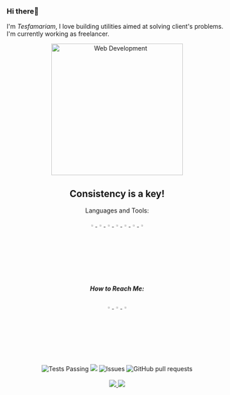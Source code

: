 ### Hi there👋
I'm *Tesfamariam*, I love building utilities aimed at solving client's problems.
I'm currently working as freelancer.
<p align="center">
 <img width="300px" src="http://www.parzlogic.com/wp-content/uploads/2017/10/web-dev.jpg" align="center" alt="Web Development" />
 <h2 align="center">Consistency is a key!</h2>
 <p align="center">Languages and Tools:</p>
 <p align="center">
  <a href="https://img.icons8.com/fluency/48/000000/laravel.png" target="_blank">
   <img width="3%" alt="Laravel" src="https://img.icons8.com/fluency/48/000000/laravel.png" />
  </a>
  <a href="https://img.icons8.com/color/48/000000/vue-js.png" target="_blank">
   <img width="3%" alt="LinkedIn" src="https://img.icons8.com/color/48/000000/vue-js.png" />
  </a>
 <a href="https://img.icons8.com/external-tal-revivo-shadow-tal-revivo/24/000000/external-nuxt-js-a-free-and-open-source-web-application-framework-logo-shadow-tal-revivo.png" target="_blank">
   <img width="3%" alt="LinkedIn" src="https://img.icons8.com/external-tal-revivo-shadow-tal-revivo/24/000000/external-nuxt-js-a-free-and-open-source-web-application-framework-logo-shadow-tal-revivo.png" />
  </a>
 <a href="https://encrypted-tbn0.gstatic.com/images?q=tbn:ANd9GcSdgVlOeuMHzszMHEdDV8qG49Rtx6vg-o0n2Q&usqp=CAU" target="_blank">
   <img width="3%" src="https://encrypted-tbn0.gstatic.com/images?q=tbn:ANd9GcSdgVlOeuMHzszMHEdDV8qG49Rtx6vg-o0n2Q&usqp=CAU"/>
 </a>
 <a href="https://img.icons8.com/officel/16/000000/php-logo.png" target="_blank">
   <img width="3%" src="https://img.icons8.com/officel/16/000000/php-logo.png"/>
 </a>
 <a href="https://img.icons8.com/color/48/000000/html-5--v1.png" target="_blank">
   <img width="3%" src="https://img.icons8.com/color/48/000000/html-5--v1.png"/>
 </a>
 <a href="https://www.pngitem.com/pimgs/m/80-800968_vscode-visual-studio-logo-png-transparent-png.png" target="_blank">
   <img width="3%" src="https://www.pngitem.com/pimgs/m/80-800968_vscode-visual-studio-logo-png-transparent-png.png"/>
 </a>
 </p>
 <h5 align="center">How to Reach Me:</h5>
 <p align="center">
  <a href="https://twitter.com/TesfamariamTes4" target="_blank">
   <img width="3%" alt="Twitter" src="https://img.icons8.com/color/2x/twitter.png" />
  </a>
  <a href="https://www.linkedin.com/in/tesfamariam-teshome-4624581a0/" target="_blank">
   <img width="3%" alt="LinkedIn" src="https://img.icons8.com/color/48/000000/linkedin.png" />
  </a>
  <a href="https://www.instagram.com/tesfa_1216/" target="_blank">
   <img width="3%" alt="LinkedIn" src="https://batlab.web.unc.edu/wp-content/uploads/sites/10162/2019/06/instagram-png-instagram-png-logo-1455.png" />
  </a>
 </p>
</p>
<p align="center">
    <img alt="Tests Passing" src="https://github.com/anuraghazra/github-readme-stats/workflows/Test/badge.svg" />
    <img src="https://codecov.io/gh/anuraghazra/github-readme-stats/branch/master/graph/badge.svg" />
    <img alt="Issues" src="https://img.shields.io/github/issues/anuraghazra/github-readme-stats?color=0088ff" />
    <img alt="GitHub pull requests" src="https://img.shields.io/github/issues-pr/anuraghazra/github-readme-stats?color=0088ff" />
    <br />
    <br />
    <a href="https://a.paddle.com/v2/click/16413/119403?link=1227">
      <img src="https://img.shields.io/badge/Supported%20by-VSCode%20Power%20User%20%E2%86%92-gray.svg?colorA=655BE1&colorB=4F44D6&style=for-the-badge"/>
    </a>
    <a href="https://a.paddle.com/v2/click/16413/119403?link=2345">
      <img src="https://img.shields.io/badge/Supported%20by-Node%20Cli.com%20%E2%86%92-gray.svg?colorA=61c265&colorB=4CAF50&style=for-the-badge"/>
    </a>
</p>
